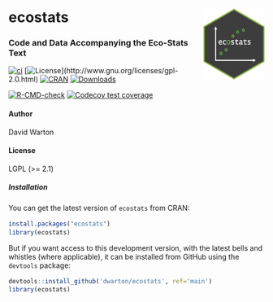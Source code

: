 # ecostats <img src="man/figures/ecostats_hex.png" align="right" width="120"/>

### Code and Data Accompanying the Eco-Stats Text

[![ci](https://github.com/dwarton/ecostats/workflows/ci/badge.svg)](https://github.com/dwarton/ecostats/actions?query=workflow%3Aci) [![License](http://img.shields.io/badge/license-LGPL%20(%3E=%202.1)-brightgreen.svg?style=flat)](http://www.gnu.org/licenses/gpl-2.0.html) [![CRAN](http://www.r-pkg.org/badges/version/ecostats)](https://CRAN.R-project.org/package=ecostats) [![Downloads](http://cranlogs.r-pkg.org/badges/ecostats?color=brightgreen)](https://www.r-pkg.org/pkg/ecostats)

[![R-CMD-check](https://github.com/fontikar/ecostats/actions/workflows/R-CMD-check.yaml/badge.svg)](https://github.com/fontikar/ecostats/actions/workflows/R-CMD-check.yaml) [![Codecov test coverage](https://codecov.io/gh/fontikar/ecostats/branch/ghactions/graph/badge.svg?token=95vH8l02ZK)](https://app.codecov.io/gh/fontikar/ecostats?branch=ghactions)

#### Author

David Warton

#### License

LGPL (\>= 2.1)

##### Installation

You can get the latest version of `ecostats` from CRAN:

``` r
install.packages("ecostats")
library(ecostats)
```

But if you want access to this development version, with the latest bells and whistles (where applicable), it can be installed from GitHub using the `devtools` package:

``` r
devtools::install_github('dwarton/ecostats', ref='main')
library(ecostats)
```
